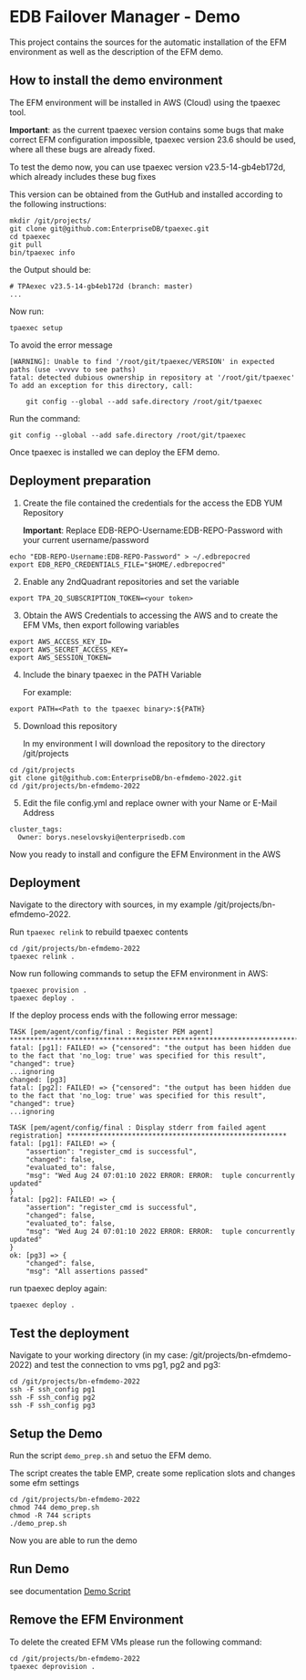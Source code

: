 # EDB Failover Manager - Demo
This project contains the sources for the automatic installation of the EFM environment as well as the description of the EFM demo.

## How to install the demo environment

The EFM environment will be installed in AWS (Cloud) using the tpaexec tool.

**Important**: as the current tpaexec version contains some bugs that make correct EFM configuration impossible, tpaexec version 23.6 should be used, where all these bugs are already fixed.

To test the demo now, you can use tpaexec version v23.5-14-gb4eb172d, which already includes these bug fixes

This version can be obtained from the GutHub and installed according to the following instructions:

```
mkdir /git/projects/
git clone git@github.com:EnterpriseDB/tpaexec.git
cd tpaexec
git pull
bin/tpaexec info
```

the Output should be:

```
# TPAexec v23.5-14-gb4eb172d (branch: master)
...
```


Now run:

```
tpaexec setup
```

To avoid the error message

```
[WARNING]: Unable to find '/root/git/tpaexec/VERSION' in expected paths (use -vvvvv to see paths)
fatal: detected dubious ownership in repository at '/root/git/tpaexec'
To add an exception for this directory, call:

	git config --global --add safe.directory /root/git/tpaexec
 ```
 
 Run the command:
 
```
git config --global --add safe.directory /root/git/tpaexec
```

Once tpaexec is installed we can deploy the EFM demo.

## Deployment preparation

1. Create the file contained the credentials for the access the EDB YUM Repository
   
   **Important**: Replace EDB-REPO-Username:EDB-REPO-Password with your current username/password

```
echo "EDB-REPO-Username:EDB-REPO-Password" > ~/.edbrepocred
export EDB_REPO_CREDENTIALS_FILE="$HOME/.edbrepocred"
```

2. Enable any 2ndQuadrant repositories and set the variable

```
export TPA_2Q_SUBSCRIPTION_TOKEN=<your token>
```

3. Obtain the AWS Credentials to accessing the AWS and to create the EFM VMs, then export following variables

```
export AWS_ACCESS_KEY_ID=
export AWS_SECRET_ACCESS_KEY=
export AWS_SESSION_TOKEN=
```

4. Include the binary tpaexec in the PATH Variable

   For example:
   
 ```
export PATH=<Path to the tpaexec binary>:${PATH}
``` 

5. Download this repository

   In my environment I will download the repository to the directory /git/projects

``` 
cd /git/projects
git clone git@github.com:EnterpriseDB/bn-efmdemo-2022.git
cd /git/projects/bn-efmdemo-2022
``` 

5. Edit the file config.yml and replace owner with your Name or E-Mail Address

```
cluster_tags:
  Owner: borys.neselovskyi@enterprisedb.com
```

Now you ready to install and configure the EFM Environment in the AWS

## Deployment

Navigate to the directory with sources, in my example /git/projects/bn-efmdemo-2022.

Run ```tpaexec relink``` to rebuild tpaexec contents

```
cd /git/projects/bn-efmdemo-2022
tpaexec relink .
```

Now run following commands to setup the EFM environment in AWS:

```
tpaexec provision .
tpaexec deploy .
```

If the deploy process ends with the following error message:

```
TASK [pem/agent/config/final : Register PEM agent] *********************************************************************************
fatal: [pg1]: FAILED! => {"censored": "the output has been hidden due to the fact that 'no_log: true' was specified for this result", "changed": true}
...ignoring
changed: [pg3]
fatal: [pg2]: FAILED! => {"censored": "the output has been hidden due to the fact that 'no_log: true' was specified for this result", "changed": true}
...ignoring

TASK [pem/agent/config/final : Display stderr from failed agent registration] ******************************************************
fatal: [pg1]: FAILED! => {
    "assertion": "register_cmd is successful",
    "changed": false,
    "evaluated_to": false,
    "msg": "Wed Aug 24 07:01:10 2022 ERROR: ERROR:  tuple concurrently updated"
}
fatal: [pg2]: FAILED! => {
    "assertion": "register_cmd is successful",
    "changed": false,
    "evaluated_to": false,
    "msg": "Wed Aug 24 07:01:10 2022 ERROR: ERROR:  tuple concurrently updated"
}
ok: [pg3] => {
    "changed": false,
    "msg": "All assertions passed"
```

run tpaexec deploy again:

```
tpaexec deploy .
```

## Test the deployment

Navigate to your working directory (in my case: /git/projects/bn-efmdemo-2022) and test the connection to vms pg1, pg2 and pg3:

```
cd /git/projects/bn-efmdemo-2022
ssh -F ssh_config pg1
ssh -F ssh_config pg2
ssh -F ssh_config pg3
```

## Setup the Demo

Run the script ```demo_prep.sh``` and setuo the EFM demo. 

The script creates the table EMP, create some replication slots and changes some efm settings

```
cd /git/projects/bn-efmdemo-2022
chmod 744 demo_prep.sh
chmod -R 744 scripts
./demo_prep.sh
```

Now you are able to run the demo

## Run Demo

see documentation [Demo Script](https://github.com/EnterpriseDB/bn-efmdemo-2022/blob/ee251ab4996f49e0a2b33900bdcfad92858fc30b/EFM_Demo_AWS_Script.md)

## Remove the EFM Environment

To delete the created EFM VMs please run the following command:

```
cd /git/projects/bn-efmdemo-2022
tpaexec deprovision .
```

